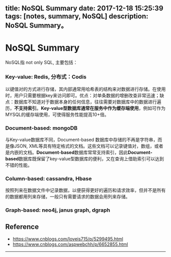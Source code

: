 title: NoSQL Summary
date: 2017-12-18 15:25:39
tags: [notes, summary, NoSQL]
description: NoSQL Summary。
---

# NoSQL Summary

NoSQL指 not only SQL, 主要包括：

### **Key-value: Redis, 分布式：Codis** 

以键值对的方式进行存储，其内部通常用哈希表的结构来对数据进行存储。在使用时，用户只需要根据key来访问即可。优点：对单条数据的增删改查非常迅速；缺点：数据库不知道对于数据本身的任何信息，往往需要对数据库中的数据进行遍历，**不支持索引**。**Key-value型数据库通常在服务中作为缓存端使用**，例如可作为MYSQL的缓存端使用，可使得服务性能提高10+倍。

### **Document-based: mongoDB** 

与Key-value数据库不同，Document-based 数据库中存储的不再是字符串，而是像JSON, XML等具有特定格式的文档。这些文档可以记录键值对，数组，或者是内嵌的文档。**Document-based**数据库常常支持索引，因此**Document-based**数据库既保留了key-value型数据库的便利，又在查询上借助索引可以达到不错的性能。

### **Column-based: cassandra, Hbase**

按照列来在数据文件中记录数据，以便获得更好的遍历和请求效率，但并不是所有的数据都用列来存储，一般只有需要请求的数据会用列来存储。

### **Graph-based: neo4j, janus graph, dgraph**


## Reference

- https://www.cnblogs.com/loveis715/p/5299495.html
- https://www.cnblogs.com/aspwebchh/p/6652855.html

---